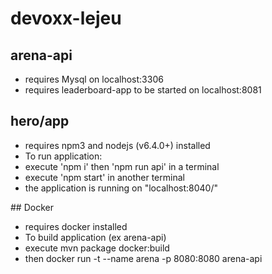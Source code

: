 # devoxx-lejeu

## arena-api
* requires Mysql on localhost:3306
* requires leaderboard-app to be started on localhost:8081

## hero/app
* requires npm3 and nodejs (v6.4.0+) installed
* To run application:
* execute 'npm i' then 'npm run api' in a terminal
* execute 'npm start' in another terminal
* the application is running on "localhost:8040/"

## Docker
* requires docker installed
* To build application (ex arena-api)
* execute mvn package docker:build
* then docker run -t --name arena -p 8080:8080 arena-api
